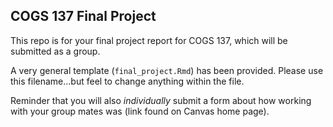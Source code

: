 ## COGS 137 Final Project

This repo is for your final project report for COGS 137, which will be submitted as a group.

A very general template (`final_project.Rmd`) has been provided. Please use this filename...but feel to change anything within the file. 

Reminder that you will also *individually* submit a form about how working with your group mates was (link found on Canvas home page). 